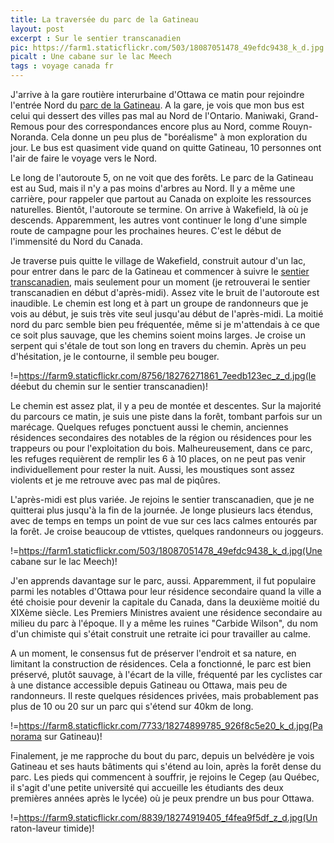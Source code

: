 ```yaml
---
title: La traversée du parc de la Gatineau
layout: post
excerpt : Sur le sentier transcanadien
pic: https://farm1.staticflickr.com/503/18087051478_49efdc9438_k_d.jpg
picalt : Une cabane sur le lac Meech
tags : voyage canada fr
---
```


J'arrive à la gare routière interurbaine d'Ottawa ce matin pour rejoindre l'entrée Nord du [parc de la Gatineau][1]. A la gare, je vois que mon bus est celui qui dessert des villes pas mal au Nord de l'Ontario. Maniwaki, Grand-Remous pour des correspondances encore plus au Nord, comme Rouyn-Noranda. Cela donne un peu plus de "boréalisme" à mon exploration du jour. Le bus est quasiment vide quand on quitte Gatineau, 10 personnes ont l'air de faire le voyage vers le Nord.

Le long de l'autoroute 5, on ne voit que des forêts. Le parc de la Gatineau est au Sud, mais il n'y a pas moins d'arbres au Nord. Il y a même une carrière, pour rappeler que partout au Canada on exploite les ressources naturelles. Bientôt, l'autoroute se termine. On arrive à Wakefield, là où je descends. Apparemment, les autres vont continuer le long d'une simple route de campagne pour les prochaines heures. C'est le début de l'immensité du Nord du Canada.

Je traverse puis quitte le village de Wakefield, construit autour d'un lac, pour entrer dans le parc de la Gatineau et commencer à suivre le [sentier transcanadien][2], mais seulement pour un moment (je retrouverai le sentier transcanadien en début d'après-midi). Assez vite le bruit de l'autoroute est inaudible. Le chemin est long et à part un groupe de randonneurs que je vois au début, je suis très vite seul jusqu'au début de l'après-midi. La moitié nord du parc semble bien peu fréquentée, même si je m'attendais à ce que ce soit plus sauvage, que les chemins soient moins larges. Je croise un serpent qui s'étale de tout son long en travers du chemin. Après un peu d'hésitation, je le contourne, il semble peu bouger.

!=https://farm9.staticflickr.com/8756/18276271861_7eedb123ec_z_d.jpg(le déebut du chemin sur le sentier transcanadien)!

Le chemin est assez plat, il y a peu de montée et descentes. Sur la majorité du parcours ce matin, je suis une piste dans la forêt, tombant parfois sur un marécage. Quelques refuges ponctuent aussi le chemin, anciennes résidences secondaires des notables de la région ou résidences pour les trappeurs ou pour l'exploitation du bois. Malheureusement, dans ce parc, les refuges requièrent de remplir les 6 à 10 places, on ne peut pas venir individuellement pour rester la nuit. Aussi, les moustiques sont assez violents et je me retrouve avec pas mal de piqûres.

L'après-midi est plus variée. Je rejoins le sentier transcanadien, que je ne quitterai plus jusqu'à la fin de la journée. Je longe plusieurs lacs étendus, avec de temps en temps un point de vue sur ces lacs calmes entourés par la forêt. Je croise beaucoup de vttistes, quelques randonneurs ou joggeurs. 

!=https://farm1.staticflickr.com/503/18087051478_49efdc9438_k_d.jpg(Une cabane sur le lac Meech)!

J'en apprends davantage sur le parc, aussi. Apparemment, il fut populaire parmi les notables d'Ottawa pour leur résidence secondaire quand la ville a été choisie pour devenir la capitale du Canada, dans la deuxième moitié du XIXème siècle. Les Premiers Ministres avaient une résidence secondaire au milieu du parc à l'époque. Il y a même les ruines "Carbide Wilson", du nom d'un chimiste qui s'était construit une retraite ici pour travailler au calme. 

A un moment, le consensus fut de préserver l'endroit et sa nature, en limitant la construction de résidences. Cela a fonctionné, le parc est bien préservé, plutôt sauvage, à l'écart de la ville, fréquenté par les cyclistes car à une distance accessible depuis Gatineau ou Ottawa, mais peu de randonneurs. Il reste quelques résidences privées, mais probablement pas plus de 10 ou 20 sur un parc qui s'étend sur 40km de long.

!=https://farm8.staticflickr.com/7733/18274899785_926f8c5e20_k_d.jpg(Panorama sur Gatineau)!

Finalement, je me rapproche du bout du parc, depuis un belvédère je vois Gatineau et ses hauts bâtiments qui s'étend au loin, après la forêt dense du parc. Les pieds qui commencent à souffrir, je rejoins le Cegep (au Québec, il s'agit d'une petite université qui accueille les étudiants des deux premières années après le lycée) où je peux prendre un bus pour Ottawa.

!=https://farm9.staticflickr.com/8839/18274919405_f4fea9f5df_z_d.jpg(Un raton-laveur timide)!


[1]: http://fr.wikipedia.org/wiki/Parc_de_la_Gatineau
[2]: http://tctrail.ca/
